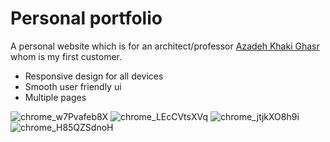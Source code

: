 # Personal portfolio
A personal website which is for an architect/professor [Azadeh Khaki Ghasr](https://azadehkhakighasr.ir/) whom is my first customer.
- Responsive design for all devices
- Smooth user friendly ui
- Multiple pages

![chrome_w7Pvafeb8X](https://user-images.githubusercontent.com/99576711/225684712-f388bbf9-fa21-4409-a762-bdc09c0e39b2.png)
![chrome_LEcCVtsXVq](https://user-images.githubusercontent.com/99576711/225687252-2b55422e-786e-4d0a-b7cb-dd4a043d9406.png)
![chrome_jtjkXO8h9i](https://user-images.githubusercontent.com/99576711/225685829-e24d1e0f-293a-4ff8-9549-1e72e913cc93.png)
![chrome_H85QZSdnoH](https://user-images.githubusercontent.com/99576711/225686631-dce1da75-f66e-41af-9b6a-ab472bd7047d.png)
